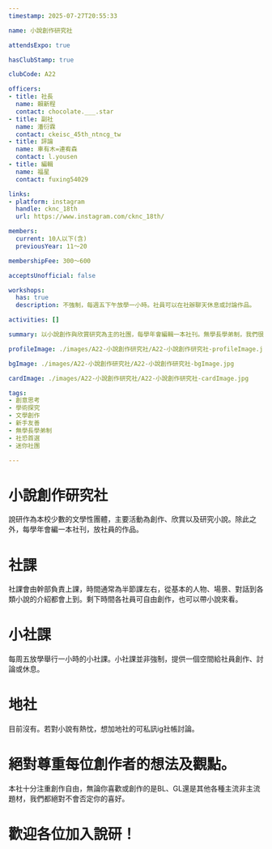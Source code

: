 ```yaml
---
timestamp: 2025-07-27T20:55:33

name: 小說創作研究社

attendsExpo: true

hasClubStamp: true

clubCode: A22

officers:
- title: 社長
  name: 賴新程
  contact: chocolate.___.star
- title: 副社
  name: 潘衍霖
  contact: ckeisc_45th_ntncg_tw
- title: 評論
  name: 車有木=連宥森
  contact: l.yousen
- title: 編輯
  name: 福星
  contact: fuxing54029

links:
- platform: instagram
  handle: cknc_18th
  url: https://www.instagram.com/cknc_18th/

members:
  current: 10人以下(含)
  previousYear: 11～20

membershipFee: 300～600

acceptsUnofficial: false

workshops:
  has: true
  description: 不強制，每週五下午放學一小時。社員可以在社辦聊天休息或討論作品。

activities: []

summary: 以小說創作與欣賞研究為主的社團，每學年會編輯一本社刊。無學長學弟制，我們很缺人。

profileImage: ./images/A22-小說創作研究社/A22-小說創作研究社-profileImage.jpg

bgImage: ./images/A22-小說創作研究社/A22-小說創作研究社-bgImage.jpg

cardImage: ./images/A22-小說創作研究社/A22-小說創作研究社-cardImage.jpg

tags:
- 創意思考
- 學術探究
- 文學創作
- 新手友善
- 無學長學弟制
- 社恐首選
- 迷你社團

---
```


# 小說創作研究社

說研作為本校少數的文學性團體，主要活動為創作、欣賞以及研究小說。除此之外，每學年會編一本社刊，放社員的作品。 

# 社課

社課會由幹部負責上課，時間通常為半節課左右，從基本的人物、場景、對話到各類小說的介紹都會上到。剩下時間各社員可自由創作，也可以帶小說來看。

# 小社課

每周五放學舉行一小時的小社課。小社課並非強制，提供一個空間給社員創作、討論或休息。

# 地社

目前沒有。若對小說有熱忱，想加地社的可私訊ig社帳討論。

# 絕對尊重每位創作者的想法及觀點。

本社十分注重創作自由，無論你喜歡或創作的是BL、GL還是其他各種主流非主流題材，我們都絕對不會否定你的喜好。

# 歡迎各位加入說研！
